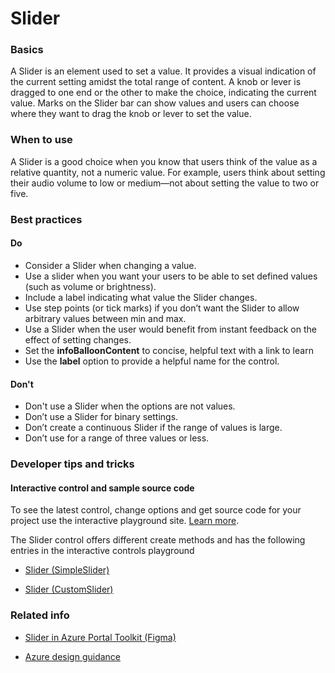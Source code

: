 ﻿# Slider

 
<a name="basics"></a>
### Basics
A Slider is an element used to set a value. It provides a visual indication of the current setting amidst the total range of content. A knob or lever is dragged to one end or the other to make the choice, indicating the current value. Marks on the Slider bar can show values and users can choose where they want to drag the knob or lever to set the value.


<!-- TODO get an IMAGE to embed here -->

<!-- TODO get an SAMPLE CODE to embed here -->

 
<a name="when-to-use"></a>
### When to use
A Slider is a good choice when you know that users think of the value as a relative quantity, not a numeric value. For example, users think about setting their audio volume to low or medium—not about setting the value to two or five.


 
<a name="best-practices"></a>
### Best practices

<a name="best-practices-do"></a>
#### Do

* Consider a Slider when changing a value.
* Use a slider when you want your users to be able to set defined values (such as volume or brightness).
* Include a label indicating what value the Slider changes.
* Use step points (or tick marks) if you don’t want the Slider to allow arbitrary values between min and max.
* Use a Slider when the user would benefit from instant feedback on the effect of setting changes.
* Set the **infoBalloonContent** to concise, helpful text with a link to learn
* Use the **label** option to provide a helpful name for the control.

<a name="best-practices-don-t"></a>
#### Don&#39;t

* Don't use a Slider when the options are not values.
* Don’t use a Slider for binary settings.
* Don’t create a continuous Slider if the range of values is large.
* Don’t use for a range of three values or less.


 
<a name="developer-tips-and-tricks"></a>
### Developer tips and tricks



<a name="developer-tips-and-tricks-interactive-control-and-sample-source-code"></a>
#### Interactive control and sample source code
To see the latest control, change options and get source code for your project use the interactive playground site.  [Learn more](./top-extensions-controls-playground.md).

The Slider control offers different create methods and has the following entries in the interactive controls playground

*  <a href="https://ms.portal.azure.com/?Microsoft_Azure_Playground=true#blade/Microsoft_Azure_Playground/ControlsIndexBlade/Slider_createSimpleSlider_Playground" target="_blank">Slider (SimpleSlider)</a>

*  <a href="https://ms.portal.azure.com/?Microsoft_Azure_Playground=true#blade/Microsoft_Azure_Playground/ControlsIndexBlade/Slider_createCustomSlider_Playground" target="_blank">Slider (CustomSlider)</a>

 


 
<a name="related-info"></a>
### Related info

* <a href="https://www.figma.com/file/Bwn8rmUOYtnPRwA3JoQTBn/Azure-Portal-Toolkit?node-id=3492%3A393895" target="_blank">Slider in Azure Portal Toolkit (Figma)</a> 

* [Azure design guidance](http://aka.ms/portalfx/design)


